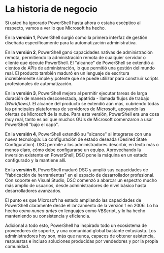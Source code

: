 # La historia de negocio

Si usted ha ignorado PowerShell hasta ahora o estaba escéptico al respecto, vamos a ver lo que Microsoft ha hecho.

En la **versión 1**, PowerShell surgió como la primera interfaz de gestión diseñada específicamente para la automatización administrativa.

En la **versión 2**, PowerShell ganó capacidades nativas de administración remota, permitiendo la administración remota de cualquier servidor o cliente que ejecute PowerShell. El "alcance" de PowerShell se extendió a cientos de APIs de administración, lo que permitió una gestión del mundo real. El producto también maduró en un lenguaje de escritura increíblemente simple y potente que se puede utilizar para construir scripts profesionales de automatización.

En la **versión 3**, PowerShell mejoro al permitir ejecutar tareas de larga duración de manera desconectada, apátrida - llamada flujos de trabajo _(Workflows)_. El alcance del producto se extendió aún más, cubriendo todas las principales plataformas de servidores de Microsoft, apoyando las ofertas de Microsoft de la nube. Para esta versión, PowerShell era una cosa muy real, tanto es así que muchos GUIs de Microsoft comenzaron a usar PowerShell "bajo el capó".

En la **versión 4**, PowerShell extendió su "alcance" al integrarse con una nueva tecnología: La configuración de estado deseada (Desired State Configuration). DSC permite a los administradores describir, en texto más o menos claro, cómo debe configurarse un equipo. Aprovechando la inversión existente en PowerShell, DSC pone la máquina en un estado configurado y la mantiene allí.

En la **versión 5**, PowerShell maduró DSC y amplió sus capacidades de "fabricación de herramientas" en el espacio de desarrollador profesional. Con soporte en Visual Studio, DSC comenzó a abarcar un espectro mucho más amplio de usuarios, desde administradores de nivel básico hasta desarrolladores avanzados.

El punto es que Microsoft ha estado ampliando las capacidades de PowerShell claramente desde el lanzamiento de la versión 1 en 2006. Lo ha hecho _como nunca antes_ en lenguajes como VBScript, y lo ha hecho manteniendo su consistencia y eficiencia.

Adicional a todo esto, PowerShell ha inspirado todo un ecosistema de proveedores de soporte, y una comunidad global bastante entusiasta. Los administradores hoy son, más que nunca, capaces de obtener asistencia, respuestas e incluso soluciones producidas por vendedores y por la propia comunidad.
